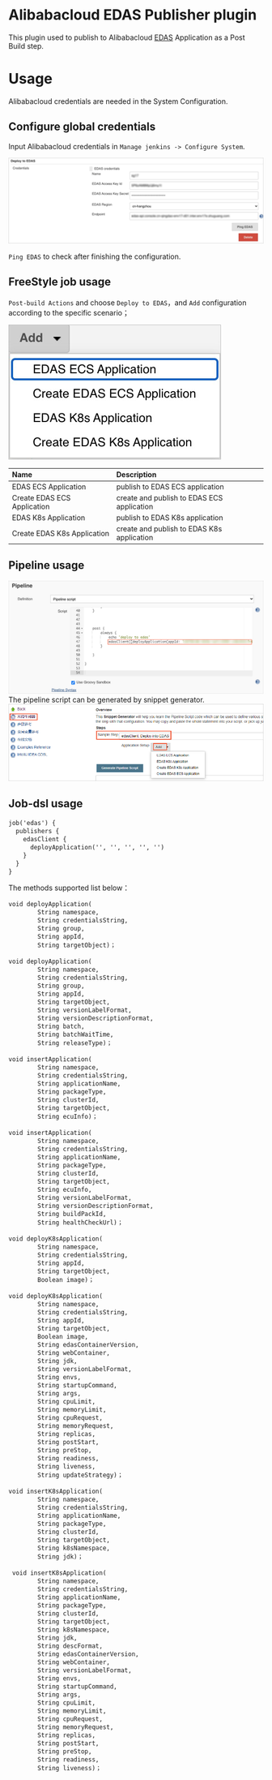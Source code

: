 # Alibabacloud EDAS Publisher plugin
This plugin used to publish to Alibabacloud [EDAS](https://www.aliyun.com/product/edas?spm=5176.12825654.h2v3icoap.479.e9392c4afgWdXy) Application as a Post Build step.

# Usage
Alibabacloud credentials are needed in the System Configuration.

## Configure global credentials
Input Alibabacloud credentials in `Manage jenkins -> Configure System`.

![Global Config](images/globalConfig.png)

`Ping EDAS` to check after finishing the configuration.

## FreeStyle job usage
`Post-build Actions` and choose `Deploy to EDAS`，and `Add` configuration according to the specific scenario；

![deploy_type](images/deployType.png) 

| Name  |  Description |
| :-----|:----------|
|EDAS ECS Application| publish to EDAS ECS application |
|Create EDAS ECS Application| create and publish to EDAS ECS application |
|EDAS K8s Application| publish to EDAS K8s application |
|Create EDAS K8s Application| create and publish to EDAS K8s application |

## Pipeline usage
![pipeline](images/pipeline.png)
The pipeline script can be generated by snippet generator.
![snippet_generator](images/snippet_generator.png)

## Job-dsl usage
```
job('edas') {    
  publishers { 
    edasClient { 
      deployApplication('', '', '', '', '') 
    }
  }
}
```
The methods supported list below：
```
void deployApplication(
        String namespace,
        String credentialsString,
        String group,
        String appId,
        String targetObject)；

void deployApplication(
        String namespace,
        String credentialsString,
        String group,
        String appId,
        String targetObject,
        String versionLabelFormat,
        String versionDescriptionFormat,
        String batch,
        String batchWaitTime,
        String releaseType)；

void insertApplication(
        String namespace,
        String credentialsString,
        String applicationName,
        String packageType,
        String clusterId,
        String targetObject,
        String ecuInfo)；

void insertApplication(
        String namespace,
        String credentialsString,
        String applicationName,
        String packageType,
        String clusterId,
        String targetObject,
        String ecuInfo,
        String versionLabelFormat,
        String versionDescriptionFormat,
        String buildPackId,
        String healthCheckUrl)；

void deployK8sApplication(
        String namespace,
        String credentialsString,
        String appId,
        String targetObject,
        Boolean image)；

void deployK8sApplication(
        String namespace,
        String credentialsString,
        String appId,
        String targetObject,
        Boolean image,
        String edasContainerVersion,
        String webContainer,
        String jdk,
        String versionLabelFormat,
        String envs,
        String startupCommand,
        String args,
        String cpuLimit,
        String memoryLimit,
        String cpuRequest,
        String memoryRequest,
        String replicas,
        String postStart,
        String preStop,
        String readiness,
        String liveness,
        String updateStrategy)；

void insertK8sApplication(
        String namespace,
        String credentialsString,
        String applicationName,
        String packageType,
        String clusterId,
        String targetObject,
        String k8sNamespace,
        String jdk)；

 void insertK8sApplication(
        String namespace,
        String credentialsString,
        String applicationName,
        String packageType,
        String clusterId,
        String targetObject,
        String k8sNamespace,
        String jdk,
        String descFormat,
        String edasContainerVersion,
        String webContainer,
        String versionLabelFormat,
        String envs,
        String startupCommand,
        String args,
        String cpuLimit,
        String memoryLimit,
        String cpuRequest,
        String memoryRequest,
        String replicas,
        String postStart,
        String preStop,
        String readiness,
        String liveness)；
```
